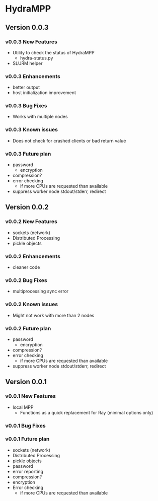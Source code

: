 # HydraMPP

## Version 0.0.3

### v0.0.3 New Features

- Utility to check the status of HydraMPP
  - hydra-status.py
- SLURM helper

### v0.0.3 Enhancements

- better output
- host initialization improvement

### v0.0.3 Bug Fixes

- Works with multiple nodes

### v0.0.3 Known issues

- Does not check for crashed clients or bad return value

### v0.0.3 Future plan

- password
  - encryption
- compression?
- error checking
  - if more CPUs are requested than available
- suppress worker node stdout/stderr, redirect

## Version 0.0.2

### v0.0.2 New Features

- sockets (network)
- Distributed Processing
- pickle objects

### v0.0.2 Enhancements

- cleaner code

### v0.0.2 Bug Fixes

- multiprocessing sync error

### v0.0.2 Known issues

- Might not work with more than 2 nodes

### v0.0.2 Future plan

- password
  - encryption
- compression?
- error checking
  - if more CPUs are requested than available
- suppress worker node stdout/stderr, redirect

## Version 0.0.1

### v0.0.1 New Features

- local MPP
  - Functions as a quick replacement for Ray (minimal options only)

### v0.0.1 Bug Fixes

### v0.0.1 Future plan

- sockets (network)
- Distributed Processing
- pickle objects
- password
- error reporting
- compression?
- encryption
- Error checking
  - if more CPUs are requested than available
